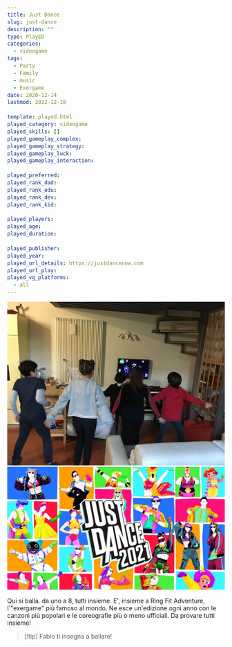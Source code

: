 ```yaml
---
title: Just Dance
slug: just-dance
description: ""
type: PlayED
categories:
  - videogame
tags:
  - Party
  - Family
  - music
  - Exergame
date: 2020-12-14
lastmod: 2022-12-18

template: played.html
played_category: videogame
played_skills: []
played_gameplay_complex: 
played_gameplay_strategy: 
played_gameplay_luck: 
played_gameplay_interaction: 

played_preferred: 
played_rank_dad: 
played_rank_edu: 
played_rank_dev: 
played_rank_kid: 

played_players: 
played_age: 
played_duration: 

played_publisher: 
played_year: 
played_url_details: https://justdancenow.com
played_url_play: 
played_vg_platforms:
  - all
---
```


![](../../assets/img/played/videogame/just_dance_2.webp)
![](../../assets/img/played/videogame/just_dance_2021.webp)

Qui si balla. da uno a 8, tutti insieme.
E', insieme a Ring Fit Adventure, l'"exergame" più famoso al mondo. Ne esce un'edizione ogni anno con le canzoni più popolari e le coreografie più o meno ufficiali. Da provare tutti insieme!

> [!tip] Fabio
> ti insegna a ballare!
